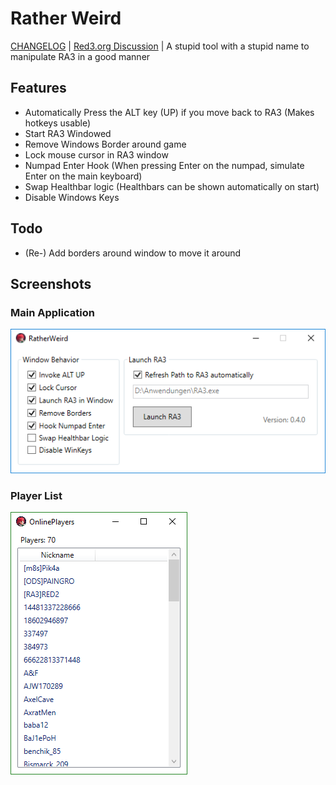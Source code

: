# Rather Weird
[CHANGELOG](./CHANGELOG.md) | [Red3.org Discussion](https://www.gamereplays.org/community/index.php?s=&showtopic=998432&view=findpost&p=10043767) | A stupid tool with a stupid name to manipulate RA3 in a good manner

## Features
* Automatically Press the ALT key (UP) if you move back to RA3 (Makes hotkeys usable)
* Start RA3 Windowed
* Remove Windows Border around game
* Lock mouse cursor in RA3 window
* Numpad Enter Hook (When pressing Enter on the numpad, simulate Enter on the main keyboard)
* Swap Healthbar logic (Healthbars can be shown automatically on start)
* Disable Windows Keys 

## Todo
* (Re-) Add borders around window to move it around

## Screenshots
### Main Application
![main_app](docs/main_app.png)

### Player List
![player_list](docs/player_list.png)